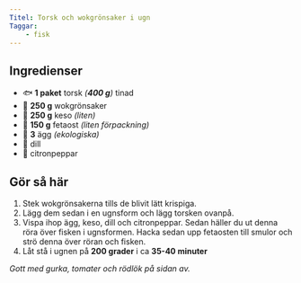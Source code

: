 ```yaml
---
Titel: Torsk och wokgrönsaker i ugn
Taggar:
    - fisk
---
```


## Ingredienser

- :fish: **1 paket** torsk _(**400 g**)_ tinad
- :broccoli: **250 g** wokgrönsaker
- :cheese: **250 g** keso _(liten)_
- :cheese: **150 g** fetaost _(liten förpackning)_
- :egg: **3** ägg _(ekologiska)_
- :herb: dill
- :lemon: citronpeppar

## Gör så här

1. Stek wokgrönsakerna tills de blivit lätt krispiga.
2. Lägg dem sedan i en ugnsform och lägg torsken ovanpå.
3. Vispa ihop ägg, keso, dill och citronpeppar. Sedan häller du ut denna röra över fisken i ugnsformen. Hacka sedan upp fetaosten till smulor och strö denna över röran och fisken.
4. Låt stå i ugnen på **200 grader** i ca **35-40 minuter**

_Gott med gurka, tomater och rödlök på sidan av._
